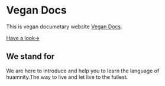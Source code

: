 # Vegan Docs

This is vegan documetary website [Vegan Docs](https://vegandocss.vercel.app/).

[ Have a look→](https://vegandocss.vercel.app/)









## We stand for

We are here to introduce and help you to learn the language of huamnity.The way to live and let live to the fullest.






